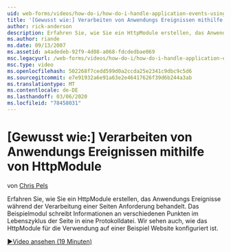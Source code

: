 ```yaml
---
uid: web-forms/videos/how-do-i/how-do-i-handle-application-events-using-an-httpmodule
title: '[Gewusst wie:] Verarbeiten von Anwendungs Ereignissen mithilfe von HttpModule | Microsoft-Dokumentation'
author: rick-anderson
description: Erfahren Sie, wie Sie ein HttpModule erstellen, das Anwendungs Ereignisse während der Verarbeitung einer Seiten Anforderung behandelt. Das Beispielmodul schreibt Informationen in ein Protokoll...
ms.author: riande
ms.date: 09/13/2007
ms.assetid: a4adedeb-92f9-4d08-a068-fdcdedbae069
msc.legacyurl: /web-forms/videos/how-do-i/how-do-i-handle-application-events-using-an-httpmodule
msc.type: video
ms.openlocfilehash: 502268f7cedd599d0a2ccda25e2341c9dbc9c5d6
ms.sourcegitcommit: e7e91932a6e91a63e2e46417626f39d6b244a3ab
ms.translationtype: MT
ms.contentlocale: de-DE
ms.lasthandoff: 03/06/2020
ms.locfileid: "78458031"
---
```

# <a name="how-do-i-handle-application-events-using-an-httpmodule"></a>[Gewusst wie:] Verarbeiten von Anwendungs Ereignissen mithilfe von HttpModule

von [Chris Pels](https://twitter.com/chrispels)

Erfahren Sie, wie Sie ein HttpModule erstellen, das Anwendungs Ereignisse während der Verarbeitung einer Seiten Anforderung behandelt. Das Beispielmodul schreibt Informationen an verschiedenen Punkten im Lebenszyklus der Seite in eine Protokolldatei. Wir sehen auch, wie das HttpModule für die Verwendung auf einer Beispiel Website konfiguriert ist.

[&#9654;Video ansehen (19 Minuten)](https://channel9.msdn.com/Blogs/ASP-NET-Site-Videos/how-do-i-handle-application-events-using-an-httpmodule)
